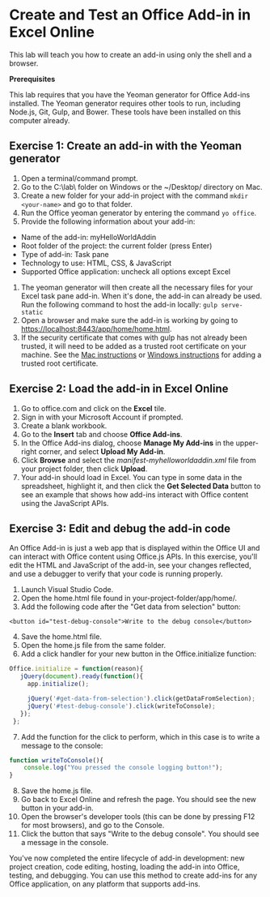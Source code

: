 # Create and Test an Office Add-in in Excel Online
This lab will teach you how to create an add-in using only the shell and a browser. 

**Prerequisites**

This lab requires that you have the Yeoman generator for Office Add-ins installed. The Yeoman generator requires other tools to run, including Node.js, Git, Gulp, and Bower. These tools have been installed on this computer already.

## Exercise 1: Create an add-in with the Yeoman generator

1. Open a terminal/command prompt.
1. Go to the C:\lab\ folder on Windows or the ~/Desktop/ directory on Mac.
1. Create a new folder for your add-in project with the command `mkdir <your-name>` and go to that folder.
1. Run the Office yeoman generator by entering the command `yo office`.
1. Provide the following information about your add-in:
  * Name of the add-in: myHelloWorldAddin
  * Root folder of the project: the current folder (press Enter)
  * Type of add-in: Task pane
  * Technology to use: HTML, CSS, & JavaScript
  * Supported Office application: uncheck all options except Excel
1. The yeoman generator will then create all the necessary files for your Excel task pane add-in. When it's done, the add-in can already be used. Run the following command to host the add-in locally: `gulp serve-static`
1. Open a browser and make sure the add-in is working by going to <https://localhost:8443/app/home/home.html>.
1. If the security certificate that comes with gulp has not already been trusted, it will need to be added as a trusted root certificate on your machine. See the [Mac instructions](https://github.com/OfficeDev/generator-office/blob/master/docs/trust-self-signed-cert.md) or [Windows instructions](https://technet.microsoft.com/en-us/library/cc754841.aspx#BKMK_addlocal) for adding a trusted root certificate.

## Exercise 2: Load the add-in in Excel Online

1. Go to office.com and click on the **Excel** tile.
2. Sign in with your Microsoft Account if prompted.
3. Create a blank workbook.
4. Go to the **Insert** tab and choose **Office Add-ins**.
5. In the Office Add-ins dialog, choose **Manage My Add-ins** in the upper-right corner, and select **Upload My Add-in**.
6. Click **Browse** and select the *manifest-myhelloworldaddin.xml* file from your project folder, then click **Upload**.
7. Your add-in should load in Excel. You can type in some data in the spreadsheet, highlight it, and then click the **Get Selected Data** button to see an example that shows how add-ins interact with Office content using the JavaScript APIs.

## Exercise 3: Edit and debug the add-in code

An Office Add-in is just a web app that is displayed within the Office UI and can interact with Office content using Office.js APIs. In this exercise, you'll edit the HTML and JavaScript of the add-in, see your changes reflected, and use a debugger to verify that your code is running properly.

1. Launch Visual Studio Code.
2. Open the home.html file found in your-project-folder/app/home/. 
3. Add the following code after the "Get data from selection" button:

 ```
 <button id="test-debug-console">Write to the debug console</button>
 ```
4. Save the home.html file.
5. Open the home.js file from the same folder.
6. Add a click handler for your new button in the Office.initialize function:

 ```javascript
 Office.initialize = function(reason){
    jQuery(document).ready(function(){
      app.initialize();

      jQuery('#get-data-from-selection').click(getDataFromSelection);
      jQuery('#test-debug-console').click(writeToConsole);
    });
  };
 ```
7. Add the function for the click to perform, which in this case is to write a message to the console:

 ```javascript
 function writeToConsole(){
     console.log("You pressed the console logging button!");
 }
 ```
8. Save the home.js file.
9. Go back to Excel Online and refresh the page. You should see the new button in your add-in.
10. Open the browser's developer tools (this can be done by pressing F12 for most browsers), and go to the Console.
11. Click the button that says "Write to the debug console". You should see a message in the console.
 

You've now completed the entire lifecycle of add-in development: new project creation, code editing, hosting, loading the add-in into Office, testing, and debugging. You can use this method to create add-ins for any Office application, on any platform that supports add-ins.
